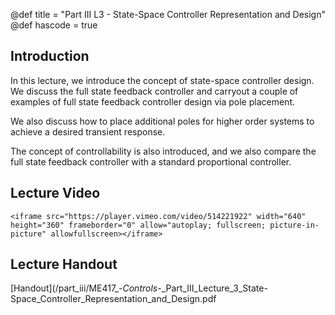 @def title = "Part III L3 - State-Space Controller Representation and Design"
@def hascode = true

## Introduction
In this lecture, we introduce the concept of state-space controller design. We discuss the full state feedback controller and carryout a couple of examples of full state feedback controller design via pole placement. 

We also discuss how to place additional poles for higher order systems to achieve a desired transient response. 

The concept of controllability is also introduced, and we also compare the full state feedback controller with a standard proportional controller. 

## Lecture Video
~~~
<iframe src="https://player.vimeo.com/video/514221922" width="640" height="360" frameborder="0" allow="autoplay; fullscreen; picture-in-picture" allowfullscreen></iframe>
~~~
## Lecture Handout
[Handout](/part_iii/ME417_-_Controls_-_Part_III_Lecture_3_State-Space_Controller_Representation_and_Design.pdf